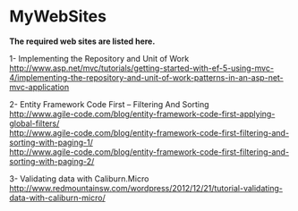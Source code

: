 MyWebSites
==========

<B>The required web sites are listed here.</B>

1- Implementing the Repository and Unit of Work<br>
http://www.asp.net/mvc/tutorials/getting-started-with-ef-5-using-mvc-4/implementing-the-repository-and-unit-of-work-patterns-in-an-asp-net-mvc-application<br>

2- Entity Framework Code First – Filtering And Sorting<br>
http://www.agile-code.com/blog/entity-framework-code-first-applying-global-filters/<br>
http://www.agile-code.com/blog/entity-framework-code-first-filtering-and-sorting-with-paging-1/<br>
http://www.agile-code.com/blog/entity-framework-code-first-filtering-and-sorting-with-paging-2/<br>

3- Validating data with Caliburn.Micro
http://www.redmountainsw.com/wordpress/2012/12/21/tutorial-validating-data-with-caliburn-micro/<br>
